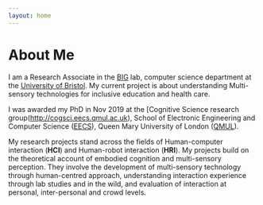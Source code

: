 ```yaml
---
layout: home
---
```

# About Me

I am a Research Associate in the [BIG](http://www.biglab.co.uk) lab, computer science department at the [University of Bristol](http://www.bristol.ac.uk/engineering/). My current project is about understanding Multi-sensory technologies for inclusive education and health care. 

I was awarded my PhD in Nov 2019 at the [Cognitive Science research group(http://cogsci.eecs.qmul.ac.uk), School of Electronic Engineering and Computer Science ([EECS](http://eecs.qmul.ac.uk)), Queen Mary University of London ([QMUL](https://www.qmul.ac.uk)).

My research projects stand across the fields of Human-computer interaction (**HCI**) and Human-robot interaction (**HRI**). My projects build on the theoretical account of embodied cognition and multi-sensory perception. They involve the development of multi-sensory technology through human-centred approach, understanding interaction experience through lab studies and in the wild, and evaluation of interaction at personal, inter-personal and crowd levels. 
<!-- of endevour to understand and utilise affordance for a better interaction between human and computers/robots. -->
